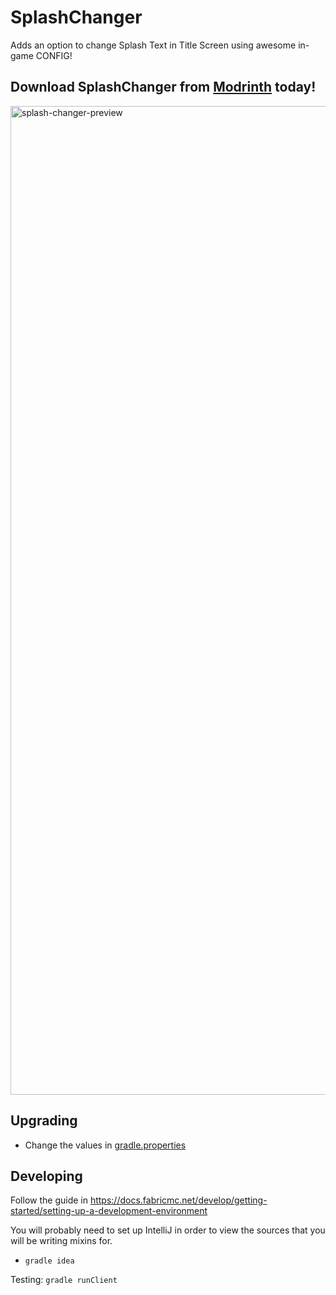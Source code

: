 # SplashChanger
Adds an option to change Splash Text in Title Screen using awesome in-game CONFIG!

## Download SplashChanger from [Modrinth](https://modrinth.com/mod/splash-changer/versions) today!

<img width="1582" alt="splash-changer-preview" src="https://github.com/user-attachments/assets/c5cdf6e4-cd01-4780-8806-c8733da6513e">

## Upgrading
- Change the values in [gradle.properties](gradle.properties)

## Developing
Follow the guide in https://docs.fabricmc.net/develop/getting-started/setting-up-a-development-environment

You will probably need to set up IntelliJ in order to view the sources that you will be writing mixins for.
- `gradle idea`

Testing: `gradle runClient`